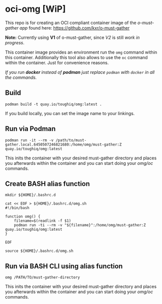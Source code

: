 # oci-omg [WiP]
This repo is for creating an OCI compliant container image of the _o-must-gather app_ found here: https://github.com/kxr/o-must-gather

**Note:** Currently using **V1** of o-must-gather, since _V2_ is still _work in progress_.

This container image provides an environment run the `omg` command within this container.
Additionally this tool also allows to use the `oc` command within the container. Just for convenience reasons.

_If you run **docker** instead of **podman** just replace `podman` with `docker` in all the commands._

## Build
`podman build -t quay.io/toughiq/omg:latest .` 

If you build locally, you can set the image name to your linkings.



## Run via Podman
`podman run -it --rm -v /path/to/must-gather.local.6450507246821680:/home/omg/must-gather:Z quay.io/toughiq/omg:latest` 

This inits the container with your desired must-gather directory and places you afterwards within the container and you can start doing your _omg/oc_ commands.

## Create BASH alias function
`mkdir ${HOME}/.bashrc.d` 

```
cat << EOF > ${HOME}/.bashrc.d/omg.sh
#!/bin/bash

function omg() {
    filename=$(readlink -f $1)
    podman run -ti --rm -v "${filename}":/home/omg/must-gather:Z quay.io/toughiq/omg:latest
}

EOF
```

`source ${HOME}/.bashrc.d/omg.sh`

## Run via BASH CLI using alias function
`omg /PATH/TO/must-gather-directory` 

This inits the container with your desired must-gather directory and places you afterwards within the container and you can start doing your _omg/oc_ commands.
